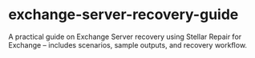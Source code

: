 # exchange-server-recovery-guide
A practical guide on Exchange Server recovery using Stellar Repair for Exchange – includes scenarios, sample outputs, and recovery workflow.
